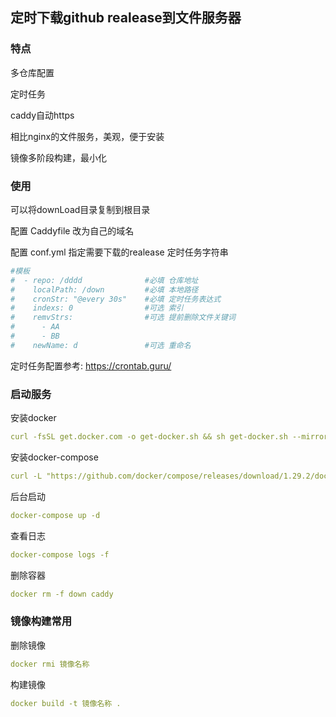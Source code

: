 ## 定时下载github realease到文件服务器

### 特点

多仓库配置

定时任务

caddy自动https

相比nginx的文件服务，美观，便于安装

镜像多阶段构建，最小化

### 使用

可以将downLoad目录复制到根目录

配置 Caddyfile 改为自己的域名

配置 conf.yml 指定需要下载的realease 定时任务字符串

```yaml
#模板
#  - repo: /dddd              #必填 仓库地址
#    localPath: /down         #必填 本地路径
#    cronStr: "@every 30s"    #必填 定时任务表达式
#    indexs: 0                #可选 索引
#    remvStrs:                #可选 提前删除文件关键词
#      - AA
#      - BB
#    newName: d               #可选 重命名
```


定时任务配置参考: https://crontab.guru/

### 启动服务

安装docker
```yaml
curl -fsSL get.docker.com -o get-docker.sh && sh get-docker.sh --mirror Aliyun&&systemctl enable docker&&systemctl start docker
```

安装docker-compose
```yaml
curl -L "https://github.com/docker/compose/releases/download/1.29.2/docker-compose-$(uname -s)-$(uname -m)" -o /usr/local/bin/docker-compose &&chmod +x /usr/local/bin/docker-compose
```

后台启动
```yaml
docker-compose up -d
```

查看日志

```yaml
docker-compose logs -f 
```


删除容器

```yaml
docker rm -f down caddy
```


### 镜像构建常用
删除镜像

```yaml
docker rmi 镜像名称
```

构建镜像
```yaml
docker build -t 镜像名称 .
```
